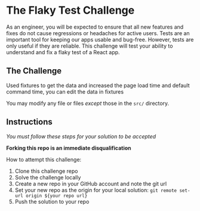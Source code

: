 # The Flaky Test Challenge

As an engineer, you will be expected to ensure that all new features and fixes do not cause regressions or headaches for active users. Tests are an important tool for keeping our apps usable and bug-free. However, tests are only useful if they are reliable. This challenge will test your ability to understand and fix a flaky test of a React app.

## The Challenge

Used fixtures to get the data and increased the page load time and default command time, you can edit the data in fixtures 

You may modify any file or files *except* those in the `src/` directory.

## Instructions

_You must follow these steps for your solution to be accepted_

**Forking this repo is an immediate disqualification**

How to attempt this challenge:

1) Clone this challenge repo
2) Solve the challenge locally
3) Create a new repo in your GitHub account and note the git url
4) Set your new repo as the origin for your local solution: `git remote set-url origin ${your repo url}`
5) Push the solution to your repo

